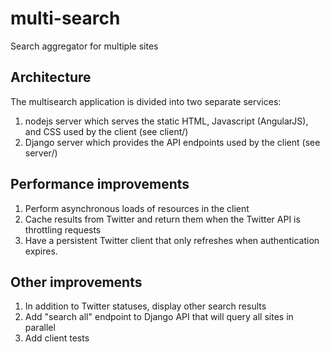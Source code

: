 # multi-search
Search aggregator for multiple sites

## Architecture
The multisearch application is divided into two separate services:

1. nodejs server which serves the static HTML, Javascript (AngularJS), and CSS used by the client (see client/)
2. Django server which provides the API endpoints used by the client (see server/)

## Performance improvements
1. Perform asynchronous loads of resources in the client
2. Cache results from Twitter and return them when the Twitter API is throttling requests
3. Have a persistent Twitter client that only refreshes when authentication expires.

## Other improvements
1. In addition to Twitter statuses, display other search results
2. Add "search all" endpoint to Django API that will query all sites in parallel
3. Add client tests
